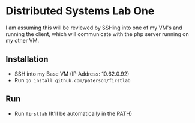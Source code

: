 # Distributed Systems Lab One

I am assuming this will be reviewed by SSHing into one of my VM's and running the client, which will communicate with the php server running on my other VM.

## Installation

  * SSH into my Base VM (IP Address: 10.62.0.92)
  * Run `go install github.com/paterson/firstlab`
  
## Run

  * Run `firstlab` (It'll be automatically in the PATH)
  
  
